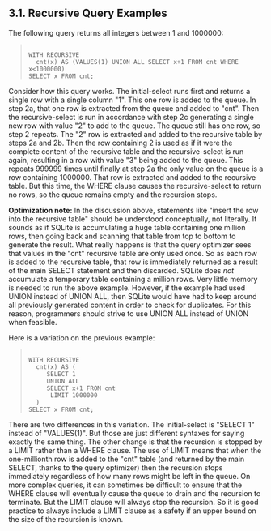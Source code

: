 ## 3\.1\. Recursive Query Examples


The following query returns all integers between 1 and 1000000:




> ```
> 
> WITH RECURSIVE
>   cnt(x) AS (VALUES(1) UNION ALL SELECT x+1 FROM cnt WHERE x<1000000)
> SELECT x FROM cnt;
> 
> ```


Consider how this query works. The initial\-select
runs first and returns a single row
with a single column "1". This one row is added to the queue. In
step 2a, that one row is extracted from the queue and added to "cnt".
Then the recursive\-select is run in accordance with step 2c generating
a single new row with value "2" to add to the queue. The queue still
has one row, so step 2 repeats. The "2" row is extracted and added to the
recursive table by steps 2a and 2b. Then the row containing 2 is used 
as if it were the complete content of the recursive table and the 
recursive\-select is run again, resulting in a row with value "3" being added
to the queue. This repeats 999999 times until finally at step 2a the
only value on the queue is a row containing 1000000\. That row is
extracted and added to the recursive table. But this time, the
WHERE clause causes the recursive\-select to return no rows, so the
queue remains empty and the recursion stops.



**Optimization note:**
In the discussion above, statements like "insert the row into
the recursive table" should be understood conceptually, not literally.
It sounds as if SQLite is accumulating a huge table
containing one million rows, then going back and scanning that table
from top to bottom to generate the result. What really happens
is that the query optimizer sees that values in the
"cnt" recursive table are only used once. So as each row is added to
the recursive table, that row is immediately returned as a result of the main
SELECT statement and then discarded. SQLite does *not* accumulate
a temporary table containing a million rows. Very little memory is
needed to run the above example. However, if the example had used
UNION instead of UNION ALL, then SQLite would have had to keep around
all previously generated content in order to check for duplicates.
For this reason, programmers should strive to use UNION ALL instead
of UNION when feasible.



Here is a variation on the previous example:




> ```
> 
> WITH RECURSIVE
>   cnt(x) AS (
>      SELECT 1
>      UNION ALL
>      SELECT x+1 FROM cnt
>       LIMIT 1000000
>   )
> SELECT x FROM cnt;
> 
> ```


There are two differences in this variation. The initial\-select is
"SELECT 1" instead of "VALUES(1\)". But those are just different
syntaxes for saying exactly the same thing. The other change is that the
recursion is stopped by a LIMIT rather than a WHERE clause. The use of
LIMIT means that when the one\-millionth row is added to the "cnt" table
(and returned by the main SELECT, thanks to the query optimizer)
then the recursion stops immediately regardless of how many rows might be
left in the queue. On more complex queries, it can sometimes be
difficult to ensure that the WHERE clause will eventually cause the
queue to drain and the recursion to terminate. But the LIMIT clause will
always stop the recursion. So it is good practice to always include a
LIMIT clause as a safety if an upper bound on the size of the recursion 
is known.




